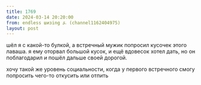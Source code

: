 ```yaml
---
title: 1769
date: 2024-03-14 20:20:00
from: endless шизing ⍼ (channel1162404975)
layout: post
---
```


шёл я с какой-то булкой, а встречный мужик попросил кусочек этого лаваша. я ему оторвал большой кусок, и ещё вдовесок хотел дать, но он поблагодарил и пошёл дальше своей дорогой.

хочу такой же уровень социальности, когда у первого встречного смогу попросить чего-то откусить или отпить
